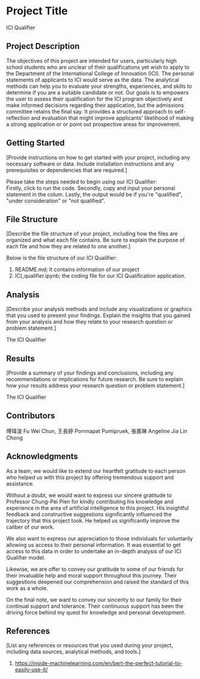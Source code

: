 # Project Title

ICI Qualifier

## Project Description

The objectives of this project are intended for users, particularly high school students who are unclear of their qualifications yet wish to apply to the Department of the International College of Innovation (ICI). The personal statements of applicants to ICI would serve as the data. The analytical methods
can help you to evaluate your strengths, experiences, and skills to determine if you are a suitable candidate or not. Our goals is to empowers the user to assess their qualification for the ICI program objectively and make informed decisions regarding their application, but the admissions committee retains the final say. It provides a structured approach to self-reflection and evaluation that might improve applicants' likelihood of making a strong application or or point out prospective areas for improvement.

## Getting Started

[Provide instructions on how to get started with your project, including any necessary software or data. Include installation instructions and any prerequisites or dependencies that are required.]

Please take the steps needed to begin using our ICI Qualifier:                                                                                                  
Firstly, click to run the code.
Secondly, copy and input your personal statement in the colum.
Lastly, the output would be if you're "qualified", "under consideration" or "not qualified".


## File Structure

[Describe the file structure of your project, including how the files are organized and what each file contains. Be sure to explain the purpose of each file and how they are related to one another.]

Below is the file structure of our ICI Qualifier:

1) README.md; It contains information of our project
2) ICI_qualifier.ipynb; the coding file for our ICI Qualification application.


## Analysis

[Describe your analysis methods and include any visualizations or graphics that you used to present your findings. Explain the insights that you gained from your analysis and how they relate to your research question or problem statement.]

The ICI Qualifier

## Results

[Provide a summary of your findings and conclusions, including any recommendations or implications for future research. Be sure to explain how your results address your research question or problem statement.]

The ICI Qualifier 

## Contributors

傅瑋浚 Fu Wei Chun, 王長婷 Pornnapat Pumipruek, 張嘉琳 Angeline Jia Lin Chong

## Acknowledgments

As a team, we would like to extend our heartfelt gratitude to each person who helped us with this project by offering tremendous support and assistance.

Without a doubt, we would want to express our sincere gratitude to Professor Chung-Pei Pien for kindly contributing his knowledge and experience in the area of artificial intelligence to this project. His insightful feedback and constructive suggestions significantly influenced the trajectory that this project took. He helped us significantly improve the caliber of our work. 

We also want to express our appreciation to those individuals for voluntarily allowing us access to their personal information. It was essential to get access to this data in order to undertake an in-depth analysis of our ICI Qualifier model.

Likewise, we are offer to convey our gratitude to some of our friends for their invaluable help and moral support throughout this journey. Their suggestions deepened our comprehension and raised the standard of this work as a whole.

On the final note, we want to convey our sincerity to our family for their continual support and tolerance. Their continuous support has been the driving force behind my quest for knowledge and personal development.

## References

[List any references or resources that you used during your project, including data sources, analytical methods, and tools.]
1. https://inside-machinelearning.com/en/bert-the-perfect-tutorial-to-easily-use-it/
